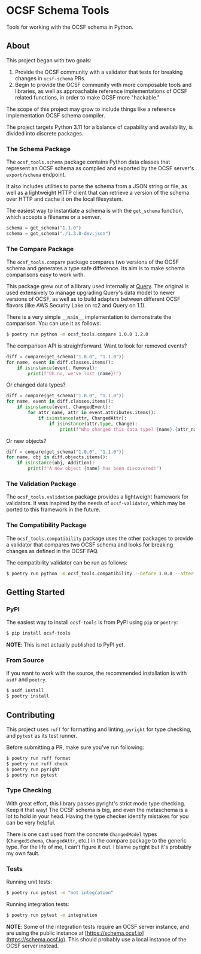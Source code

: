 # OCSF Schema Tools
Tools for working with the OCSF schema in Python.

## About
This project began with two goals:

1. Provide the OCSF community with a validator that tests for breaking changes
   in `ocsf-schema` PRs.
2. Begin to provide the OCSF community with more composable tools and libraries,
   as well as approachable reference implementations of OCSF related functions, in
   order to make OCSF more "hackable."

The scope of this project may grow to include things like a reference
implementation OCSF schema compiler.

The project targets Python 3.11 for a balance of capability and availability, is
divided into discrete packages.

### The Schema Package
The `ocsf_tools.schema` package contains Python data classes that represent an
OCSF schema as compiled and exported by the OCSF server's `export/schema`
endpoint.

It also includes utilities to parse the schema from a JSON string or file, as
well as a lightweight HTTP client that can retrieve a version of the schema over
HTTP and cache it on the local filesystem.

The easiest way to instantiate a schema is with the `get_schema` function, which
accepts a filename or a semver.

```python
schema = get_schema("1.1.0")
schema = get_schema("./1.3.0-dev.json")
```

### The Compare Package
The `ocsf_tools.compare` package compares two versions of the OCSF schema and
generates a type safe difference. Its aim is to make schema comparisons easy to
work with.

This package grew out of a library used internally at [Query](https://query.ai).
The original is used extensively to manage upgrading Query's data model to newer
versions of OCSF, as well as to build adapters between different OCSF flavors
(like AWS Security Lake on rc2 and Query on 1.1).

There is a very simple `__main__` implementation to demonstrate the comparison.
You can use it as follows:

```sh
$ poetry run python -m ocsf_tools.compare 1.0.0 1.2.0
```

The comparison API is straightforward. Want to look for removed events?
```python
diff = compare(get_schema("1.0.0", "1.1.0"))
for name, event in diff.classes.items():
    if isinstance(event, Removal):
        print(f"Oh no, we've lost {name}!")
```

Or changed data types?
```python
diff = compare(get_schema("1.0.0", "1.1.0"))
for name, event in diff.classes.items():
    if isinstance(event, ChangedEvent):
        for attr_name, attr in event.attributes.items():
            if isinstance(attr, ChangedAttr):
                if isinstance(attr.type, Change):
                    print(f"Who changed this data type? {name}.{attr_name}")
```

Or new objects?
```python
diff = compare(get_schema("1.0.0", "1.1.0"))
for name, obj in diff.objects.items():
    if isinstance(obj, Addition):
        print(f"A new object {name} has been discovered!")
```


### The Validation Package 
The `ocsf_tools.validation` package provides a lightweight framework for
validators. It was inspired by the needs of `ocsf-validator`, which may be
ported to this framework in the future.

### The Compatibility Package
The `ocsf_tools.compatibility` package uses the other packages to provide a
validator that compares two OCSF schema and looks for breaking changes as
defined in the OCSF FAQ.

The compatibility validator can be run as follows:
```sh
$ poetry run python -m ocsf_tools.compatibility --before 1.0.0 --after 1.2.0 --cache ./cache
```

## Getting Started

### PyPI
The easiest way to install `ocsf-tools` is from PyPI using `pip` or `poetry`:
```sh
$ pip install ocsf-tools
```
**NOTE**: This is not actually published to PyPI yet.


### From Source
If you want to work with the source, the recommended installation is with `asdf`
and `poetry`.

```sh
$ asdf install
$ poetry install
```

## Contributing
This project uses `ruff` for formatting and linting, `pyright` for type
checking, and `pytest` as its test runner.

Before submitting a PR, make sure you've run following:
```sh
$ poetry run ruff format
$ poetry run ruff check
$ poetry run pyright
$ poetry run pytest
```

### Type Checking
With great effort, this library passes pyright's strict mode type checking. Keep
it that way! The OCSF schema is big, and even the metaschema is a lot to hold in
your head. Having the type checker identify mistakes for you can be very
helpful.

There is one cast used from the concrete `ChangedModel` types (`ChangedSchema`,
`ChangedAttr`, etc.) in the compare package to the generic type. For the life of
me, I can't figure it out. I blame pyright but it's probably my own fault.

### Tests

Running unit tests:
```sh
$ poetry run pytest -m "not integration"
```

Running integration tests:
```sh
$ poetry run pytest -m integration
```
**NOTE**: Some of the integration tests require an OCSF server instance, and are
using the public instance at [https://schema.ocsf.io](https://schema.ocsf.io).
This should probably use a local instance of the OCSF server instead.